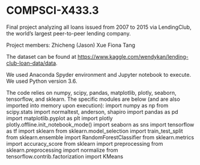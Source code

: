 # COMPSCI-X433.3

Final project analyzing all loans issued from 2007 to 2015 via LendingClub, the world’s largest peer-to-peer lending company.

Project members: 
Zhicheng (Jason) Xue
Fiona Tang

The dataset can be found at https://www.kaggle.com/wendykan/lending-club-loan-data/data.

We used Anaconda Spyder environment and Jupyter notebook to execute. We used Python version 3.6.

The code relies on numpy, scipy, pandas, matplotlib, plotly, seaborn, tensorflow, and sklearn. The specific modules are below (and are also imported into memory upon execution):
import numpy as np
from scipy.stats import normaltest, anderson, shapiro
import pandas as pd
import matplotlib.pyplot as plt
import plotly
plotly.offline.init_notebook_mode()
import seaborn as sns
import tensorflow as tf
import sklearn
from sklearn.model_selection import train_test_split
from sklearn.ensemble import RandomForestClassifier
from sklearn.metrics import accuracy_score
from sklearn import preprocessing
from sklearn.preprocessing import normalize
from tensorflow.contrib.factorization import KMeans
